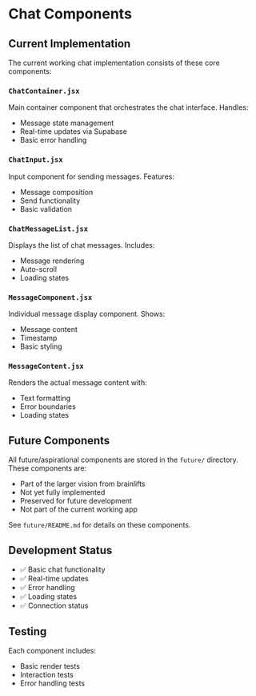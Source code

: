 # Chat Components

## Current Implementation
The current working chat implementation consists of these core components:

### `ChatContainer.jsx`
Main container component that orchestrates the chat interface. Handles:
- Message state management
- Real-time updates via Supabase
- Basic error handling

### `ChatInput.jsx`
Input component for sending messages. Features:
- Message composition
- Send functionality
- Basic validation

### `ChatMessageList.jsx`
Displays the list of chat messages. Includes:
- Message rendering
- Auto-scroll
- Loading states

### `MessageComponent.jsx`
Individual message display component. Shows:
- Message content
- Timestamp
- Basic styling

### `MessageContent.jsx`
Renders the actual message content with:
- Text formatting
- Error boundaries
- Loading states

## Future Components
All future/aspirational components are stored in the `future/` directory. These components are:
- Part of the larger vision from brainlifts
- Not yet fully implemented
- Preserved for future development
- Not part of the current working app

See `future/README.md` for details on these components.

## Development Status
- ✅ Basic chat functionality
- ✅ Real-time updates
- ✅ Error handling
- ✅ Loading states
- ✅ Connection status

## Testing
Each component includes:
- Basic render tests
- Interaction tests
- Error handling tests 